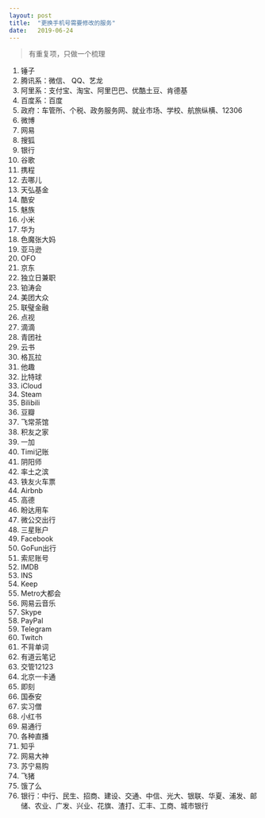 ```yaml
---
layout: post
title:  "更换手机号需要修改的服务"
date:   2019-06-24
---
```


> 有重复项，只做一个梳理

1. 锤子
2. 腾讯系：微信、 QQ、艺龙
3. 阿里系：支付宝、淘宝、阿里巴巴、优酷土豆、肯德基
4. 百度系：百度
5. 政府：车管所、个税、政务服务网、就业市场、学校、航旅纵横、12306
6. 微博
7. 网易
8. 搜狐
9. 银行
10. 谷歌
11. 携程
12. 去哪儿
13. 天弘基金
14. 酷安
15. 魅族
16. 小米
17. 华为
18. 色魔张大妈
19. 亚马逊
20. OFO
21. 京东
22. 独立日兼职
23. 铂涛会
24. 美团大众
25. 联璧金融
26. 点视
27. 滴滴
28. 青团社
29. 云书
30. 格瓦拉
31. 他趣
32. 比特球
33. iCloud
34. Steam
35. Bilibili
36. 豆瓣
37. 飞常茶馆
38. 积友之家
39. 一加
40. Timi记账
41. 阴阳师
42. 率土之滨
43. 铁友火车票
44. Airbnb
45. 高德
46. 盼达用车
47. 微公交出行
48. 三星账户
49. Facebook
50. GoFun出行
51. 索尼账号
52. IMDB
53. INS
54. Keep
55. Metro大都会
56. 网易云音乐
57. Skype
58. PayPal
59. Telegram
60. Twitch
61. 不背单词
62. 有道云笔记
63. 交管12123
64. 北京一卡通
65. 即刻
66. 国泰安
67. 实习僧
68. 小红书
69. 易通行
70. 各种直播
71. 知乎
72. 网易大神
73. 苏宁易购
74. 飞猪
75. 饿了么
76. 银行：中行、民生、招商、建设、交通、中信、光大、银联、华夏、浦发、邮储、农业、广发、兴业、花旗、渣打、汇丰、工商、城市银行


